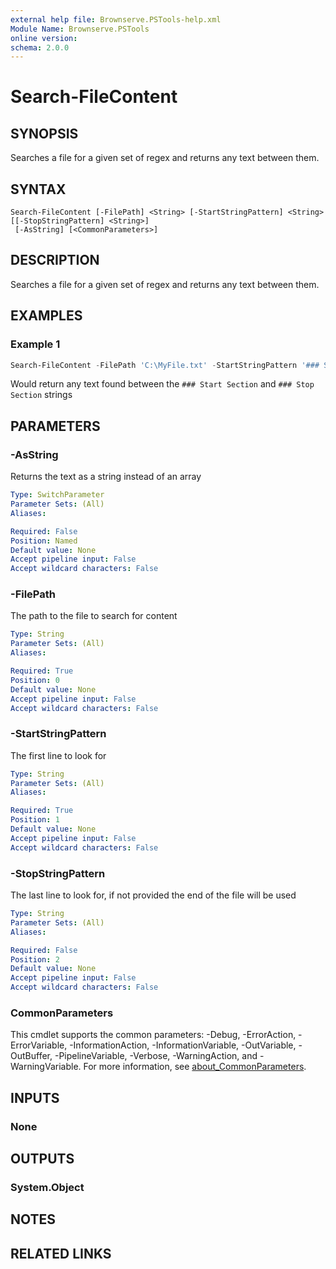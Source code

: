 ```yaml
---
external help file: Brownserve.PSTools-help.xml
Module Name: Brownserve.PSTools
online version:
schema: 2.0.0
---
```


# Search-FileContent

## SYNOPSIS
Searches a file for a given set of regex and returns any text between them.

## SYNTAX

```
Search-FileContent [-FilePath] <String> [-StartStringPattern] <String> [[-StopStringPattern] <String>]
 [-AsString] [<CommonParameters>]
```

## DESCRIPTION
Searches a file for a given set of regex and returns any text between them.

## EXAMPLES

### Example 1
```powershell
Search-FileContent -FilePath 'C:\MyFile.txt' -StartStringPattern '### Start Section' -StopStringPattern '### Stop Section'
```

Would return any text found between the `### Start Section` and `### Stop Section` strings

## PARAMETERS

### -AsString
Returns the text as a string instead of an array

```yaml
Type: SwitchParameter
Parameter Sets: (All)
Aliases:

Required: False
Position: Named
Default value: None
Accept pipeline input: False
Accept wildcard characters: False
```

### -FilePath
The path to the file to search for content

```yaml
Type: String
Parameter Sets: (All)
Aliases:

Required: True
Position: 0
Default value: None
Accept pipeline input: False
Accept wildcard characters: False
```

### -StartStringPattern
The first line to look for

```yaml
Type: String
Parameter Sets: (All)
Aliases:

Required: True
Position: 1
Default value: None
Accept pipeline input: False
Accept wildcard characters: False
```

### -StopStringPattern
The last line to look for, if not provided the end of the file will be used

```yaml
Type: String
Parameter Sets: (All)
Aliases:

Required: False
Position: 2
Default value: None
Accept pipeline input: False
Accept wildcard characters: False
```

### CommonParameters
This cmdlet supports the common parameters: -Debug, -ErrorAction, -ErrorVariable, -InformationAction, -InformationVariable, -OutVariable, -OutBuffer, -PipelineVariable, -Verbose, -WarningAction, and -WarningVariable. For more information, see [about_CommonParameters](http://go.microsoft.com/fwlink/?LinkID=113216).

## INPUTS

### None
## OUTPUTS

### System.Object
## NOTES

## RELATED LINKS
